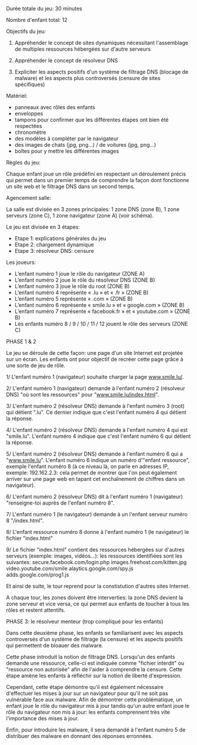 Durée totale du jeu: 30 minutes

Nombre d'enfant total: 12 

Objectifs du jeu:

1. Appréhender le concept de sites dynamiques nécessitant l'assemblage de multiples ressources hébergées sur d'autre serveurs

2. Appréhender le concept de résolveur DNS

3. Expliciter les aspects positifs d'un système de filtrage DNS (blocage de malware) et les aspects plus controversés (censure de sites spécifiques)

Matériel: 

- panneaux avec rôles des enfants
- enveloppes
- tampons pour confirmer que les différentes étapes ont bien été respectées
- chronomètre 
- des modèles à compléter par le navigateur
- des images de chats (jpg, png...) / de voitures (jpg, png...)
- boîtes pour y mettre les différentes images

Règles du jeu:

Chaque enfant joue un rôle prédéfini en respectant un déroulement précis qui permet dans un premier temps de comprendre la façon dont fonctionne un site web et le filtrage DNS dans un second temps.


Agencement salle:

La salle est divisée en 3 zones principales: 1 zone DNS (zone B), 1 zone serveurs (zone C), 1 zone navigateur (zone A) (voir schéma).

Le jeu est divisée en 3 étapes: 

- Etape 1: explications générales du jeu
- Etape 2: chargement dynamique
- Etape 3: résolveur DNS: censure

Les joueurs:

-	L’enfant numéro 1 joue le rôle du navigateur (ZONE A)
-	L’enfant numéro 2 joue le rôle du résolveur DNS (ZONE B)
-	L’enfant numéro 3 joue le rôle du root (ZONE B)
-	L’enfant numéro 4 représente « .lu » et « .fr »  (ZONE B)
-	L’enfant numéro 5 représente « .com » (ZONE B)
-	L’enfant numéro 6 représente « smile.lu » et « google.com » (ZONE B)
-	L’enfant numéro 7 représente « facebook.fr » et « youtube.com » (ZONE B)
-	Les enfants numéro 8 / 9 / 10 / 11 / 12 jouent le rôle des serveurs (ZONE C)

PHASE 1 & 2

Le jeu se déroule de cette façon: une page d'un site Internet est projetée sur un écran. Les enfants ont pour objectif de recréer cette page grâce à une sorte de jeu de rôle.

1/ L'enfant numéro 1 (navigateur) souhaite charger la page www.smile.lu/.

2/ L'enfant numéro 1 (navigateur) demande à l'enfant numéro 2 (résolveur DNS) "où sont les ressources" pour "www.smile.lu/index.html".

3/ L'enfant numéro 2 (résolveur DNS) demande à l'enfant numéro 3 (root) qui détient ".lu". Ce dernier indique que c'est l'enfant numéro 4 qui détient la réponse. 

4/ L'enfant numéro 2 (résolveur DNS) demande à l'enfant numéro 4 qui est "smile.lu". L'enfant numéro 4 indique que c'est l'enfant numéro 6 qui détient la réponse. 

5/ L'enfant numéro 2 (résolveur DNS) demande à l'enfant numéro 6 qui a "www.smile.lu".  L'enfant numéro 6 indique un numéro d'"enfant ressource", exemple l'enfant numéro 8 (à ce niveau là, on parle en adresses IP, exemple: 192.162.2.3: cela permet de montrer que l'on peut également arriver sur une page web en tapant cet enchaînement de chiffres dans un navigateur).

6/ L'enfant numéro 2 (résolveur DNS) dit à l'enfant numéro 1 (navigateur) "renseigne-toi auprès de l'enfant numéro 8". 

7/ L'enfant numéro 1 (le navigateur) demande à un l'enfant serveur numéro 8 "/index.html".

8/ L'enfant ressource numéro 8 donne à l'enfant numéro 1 (le navigateur) le fichier "index.html"

9/ Le fichier "index.html" contient des ressources hébergées sur d'autres serveurs (exemple: images, vidéos...): les ressources identifiées sont les suivantes: secure.facebook.com/login.php images.freehost.com/kitten.jpg video.youtube.com/smile alaytics.google.com/spy.js adds.google.com/prog1.js

Et ainsi de suite, le tour reprend pour la constistution d'autres sites Internet.

A chaque tour, les zones doivent être interverties: la zone DNS devient la zone serveur et vice versa, ce qui permet aux enfants de toucher à tous les rôles et restent attentifs.

PHASE 3: le résolveur menteur (trop compliqué pour les enfants)

Dans cette deuxième phase, les enfants se familiarisent avec les aspects controversés d'un système de filtrage (la censure) et les aspects positifs qui permettent de bloauer des malware.

Cette phase introduit la notion de filtrage DNS. Lorsqu'un des enfants demande une ressource, celle-ci est indiquée comme "fichier interdit" ou "ressource non autorisée" afin de l'aider à comprendre la censure. Cette étape amène les enfants à réfléchir sur la notion de liberté d'expression.  

Cependant, cette étape démontre qu'il est également nécessaire d'effectuer les mises à jour sur un navigateur pour qu'il ne soit pas vulnérable face aux malware. Afin de démontrer cette problématique, un enfant joue le rôle du navigateur mis à jour tandis qu'un autre enfant joue le rôle du navigateur non mis à jour: les enfants comprennent très vite l'importance des mises à jour.

Enfin, pour introduire les malware, il sera demandé à l'enfant numéro 5 de distribuer des malware en donnant des réponses erronnées.

















